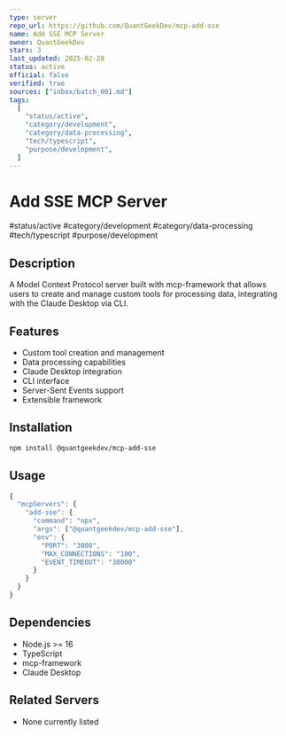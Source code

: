 ```yaml
---
type: server
repo_url: https://github.com/QuantGeekDev/mcp-add-sse
name: Add SSE MCP Server
owner: QuantGeekDev
stars: 3
last_updated: 2025-02-28
status: active
official: false
verified: true
sources: ["inbox/batch_001.md"]
tags:
  [
    "status/active",
    "category/development",
    "category/data-processing",
    "tech/typescript",
    "purpose/development",
  ]
---
```


# Add SSE MCP Server

#status/active #category/development #category/data-processing #tech/typescript #purpose/development

## Description

A Model Context Protocol server built with mcp-framework that allows users to create and manage custom tools for processing data, integrating with the Claude Desktop via CLI.

## Features

- Custom tool creation and management
- Data processing capabilities
- Claude Desktop integration
- CLI interface
- Server-Sent Events support
- Extensible framework

## Installation

```bash
npm install @quantgeekdev/mcp-add-sse
```

## Usage

```javascript
{
  "mcpServers": {
    "add-sse": {
      "command": "npx",
      "args": ["@quantgeekdev/mcp-add-sse"],
      "env": {
        "PORT": "3000",
        "MAX_CONNECTIONS": "100",
        "EVENT_TIMEOUT": "30000"
      }
    }
  }
}
```

## Dependencies

- Node.js >= 16
- TypeScript
- mcp-framework
- Claude Desktop

## Related Servers

- None currently listed
